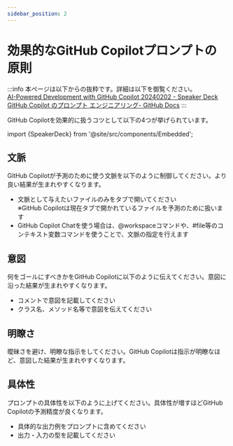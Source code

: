 ```yaml
---
sidebar_position: 2
---
```


# 効果的なGitHub Copilotプロンプトの原則

:::info
本ページは以下からの抜粋です。詳細は以下を御覧ください。<br/>
[AI-Powered Development with GitHub Copilot 20240202 - Speaker Deck](https://speakerdeck.com/yuhattor/ai-powered-development-with-github-copilot-20240202)<br/>
[GitHub Copilot のプロンプト エンジニアリング- GitHub Docs](https://docs.github.com/ja/copilot/using-github-copilot/prompt-engineering-for-github-copilot)
:::
<br/>

GitHub Copilotを効果的に扱うコツとして以下の4つが挙げられています。

import {SpeakerDeck} from '@site/src/components/Embedded';

<!-- https://speakerdeck.com/yuhattor/ai-powered-development-with-github-copilot-20240202 -->
<SpeakerDeck slideId="c183f4601ad7409da0d473f98f93a892"  page={19} />

## 文脈

GitHub Copilotが予測のために使う文脈を以下のように制御してください。より良い結果が生まれやすくなります。

- 文脈として与えたいファイルのみをタブで開いてください<br/>
  ※GitHub Copilotは現在タブで開かれているファイルを予測のために扱います
- GitHub Copilot Chatを使う場合は、@workspaceコマンドや、#file等のコンテキスト変数コマンドを使うことで、文脈の指定を行えます

## 意図

何をゴールにすべきかをGitHub Copilotに以下のように伝えてください。意図に沿った結果が生まれやすくなります。

- コメントで意図を記載してください
- クラス名、メソッド名等で意図を伝えてください

## 明瞭さ

曖昧さを避け、明瞭な指示をしてください。GitHub Copilotは指示が明瞭なほど、意図した結果が生まれやすくなります。

## 具体性

プロンプトの具体性を以下のように上げてください。具体性が増すほどGitHub Copilotの予測精度が良くなります。

- 具体的な出力例をプロンプトに含めてください
- 出力・入力の型を記載してください
